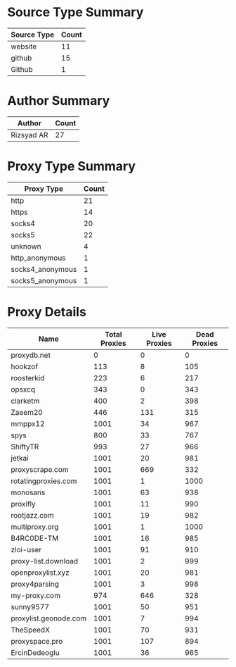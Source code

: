 # Source Type Summary

| Source Type | Count |
|-------------|-------|
| website | 11 |
| github | 15 |
| Github | 1 |


# Author Summary

| Author | Count |
|--------|-------|
| Rizsyad AR | 27 |


# Proxy Type Summary

| Proxy Type | Count |
|------------|-------|
| http | 21 |
| https | 14 |
| socks4 | 20 |
| socks5 | 22 |
| unknown | 4 |
| http_anonymous | 1 |
| socks4_anonymous | 1 |
| socks5_anonymous | 1 |


# Proxy Details

| Name | Total Proxies | Live Proxies | Dead Proxies |
|------|---------------|--------------|---------------|
| proxydb.net | 0 | 0 | 0 |
| hookzof | 113 | 8 | 105 |
| roosterkid | 223 | 6 | 217 |
| opsxcq | 343 | 0 | 343 |
| clarketm | 400 | 2 | 398 |
| Zaeem20 | 446 | 131 | 315 |
| mmppx12 | 1001 | 34 | 967 |
| spys | 800 | 33 | 767 |
| ShiftyTR | 993 | 27 | 966 |
| jetkai | 1001 | 20 | 981 |
| proxyscrape.com | 1001 | 669 | 332 |
| rotatingproxies.com | 1001 | 1 | 1000 |
| monosans | 1001 | 63 | 938 |
| proxifly | 1001 | 11 | 990 |
| rootjazz.com | 1001 | 19 | 982 |
| multiproxy.org | 1001 | 1 | 1000 |
| B4RC0DE-TM | 1001 | 16 | 985 |
| zloi-user | 1001 | 91 | 910 |
| proxy-list.download | 1001 | 2 | 999 |
| openproxylist.xyz | 1001 | 20 | 981 |
| proxy4parsing | 1001 | 3 | 998 |
| my-proxy.com | 974 | 646 | 328 |
| sunny9577 | 1001 | 50 | 951 |
| proxylist.geonode.com | 1001 | 7 | 994 |
| TheSpeedX | 1001 | 70 | 931 |
| proxyspace.pro | 1001 | 107 | 894 |
| ErcinDedeoglu | 1001 | 36 | 965 |
